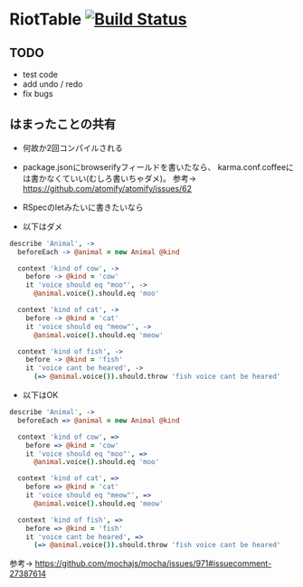 # RiotTable [![Build Status](https://travis-ci.org/april418/riot-table.svg?branch=master)](https://travis-ci.org/april418/riot-table)
## TODO
- test code
- add undo / redo
- fix bugs

## はまったことの共有
- 何故か2回コンパイルされる
 - package.jsonにbrowserifyフィールドを書いたなら、
karma.conf.coffeeには書かなくていい(むしろ書いちゃダメ)。
 参考→ https://github.com/atomify/atomify/issues/62

- RSpecのletみたいに書きたいなら
 - 以下はダメ
 ```coffee
 describe 'Animal', ->
   beforeEach -> @animal = new Animal @kind

   context 'kind of cow', ->
     before -> @kind = 'cow'
     it 'voice should eq "moo"', ->
       @animal.voice().should.eq 'moo'

   context 'kind of cat', ->
     before -> @kind = 'cat'
     it 'voice should eq "meow"', ->
       @animal.voice().should.eq 'meow'

   context 'kind of fish', ->
     before -> @kind = 'fish'
     it 'voice cant be heared', ->
       (=> @animal.voice()).should.throw 'fish voice cant be heared'
 ```
 - 以下はOK
 ```coffee
 describe 'Animal', ->
   beforeEach => @animal = new Animal @kind

   context 'kind of cow', =>
     before => @kind = 'cow'
     it 'voice should eq "moo"', =>
       @animal.voice().should.eq 'moo'

   context 'kind of cat', =>
     before => @kind = 'cat'
     it 'voice should eq "meow"', =>
       @animal.voice().should.eq 'meow'

   context 'kind of fish', =>
     before => @kind = 'fish'
     it 'voice cant be heared', =>
       (=> @animal.voice()).should.throw 'fish voice cant be heared'
 ```
参考→ https://github.com/mochajs/mocha/issues/971#issuecomment-27387614

